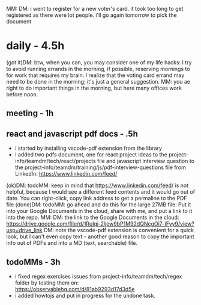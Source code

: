 MM: DM: i went to register for a new voter's card. it took too long to get registered as there were lot people. i'll go again tomorrow to pick the document
# daily - 4.5h

(got it)DM: btw, when you can, you may consider one of my life hacks: I try to avoid running errands in the morning, if possible, reserving mornings to for work that requires my brain. I realize that the voting card errand may need to be done in the morning; it's just a general suggestion.
MM: you ae right to do important things in the morning, but here many offices work before noon. 

## meeting - 1h

## react and javascript pdf docs - .5h

* i started by installing vscode-pdf extension from the library
* i added two pdfs document, one for react project ideas to the project-info/teamdm/tech/react/projects file and javascript interview question to the project-info/teamdm/training/js/pdf-interview-questions file from LinkedIn: https://www.linkedin.com/feed/

(ok)DM: todoMM: keep in mind that https://www.linkedin.com/feed/ is not helpful, because I would see a different feed contents and it would go out of date. You can right-click, copy link address to get a permaline to the PDF file
(done)DM: todoMM: go ahead and do this for the large 27MB file: Put it into your Google Documents in the cloud, share with me, and put a link to it into the repo.
MM: DM: the link to the Google Documents in the cloud: https://drive.google.com/file/d/1RuIqi-2ljew9bP1M92dQNcgOi7-iFyy9/view?usp=drive_link
DM: note the vscode-pdf extension is convenient for a quick look, but I can't even copy text - another good reason to copy the important info out of PDFs and into a MD (text, searchable) file.

## todoMMs - 3h
* i fixed regex exercises issues from project-info/teamdm/tech/regex folder by testing them on: https://observablehq.com/d/81ab9293d17d3d5e
* i added howtojs and put in progress for the undone task.


